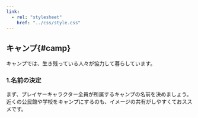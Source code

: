 ```yaml
---
link:
  - rel: "stylesheet"
    href: "../css/style.css"
---
```


## キャンプ{#camp}

キャンプでは、生き残っている人々が協力して暮らしています。

### 1.名前の決定

まず、プレイヤーキャラクター全員が所属するキャンプの名前を決めましょう。近くの公民館や学校をキャンプにするのも、イメージの共有がしやすくておススメです。
